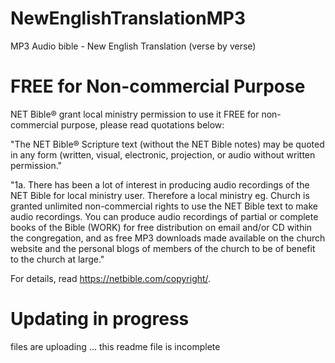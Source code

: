 # NewEnglishTranslationMP3

MP3 Audio bible - New English Translation (verse by verse)

# FREE for Non-commercial Purpose

NET Bible® grant local ministry permission to use it FREE for non-commercial purpose, please read quotations below:

"The NET Bible® Scripture text (without the NET Bible notes) may be quoted in any form (written, visual, electronic, projection, or audio without written permission."

"1a. There has been a lot of interest in producing audio recordings of the NET Bible for local ministry user. Therefore a local ministry eg. Church is granted unlimited non-commercial rights to use the NET Bible text to make audio recordings. You can produce audio recordings of partial or complete books of the Bible (WORK) for free distribution on email and/or CD within the congregation, and as free MP3 downloads made available on the church website and the personal blogs of members of the church to be of benefit to the church at large."

For details, read https://netbible.com/copyright/.

# Updating in progress

files are uploading ... this readme file is incomplete
